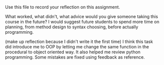 Use this file to record your reflection on this assignment. 

What worked, what didn't, what advice would you give someone taking this course in the future?
I would suggest future students to spend more time on planning, from method design to syntax choosing, before actually programming. 

(make up reflection because I didn't write it the first time)
I think this task did introduce me to OOP by letting me change the same function in the procedural to object oriented way. 
It also helped me review python programming.
Some mistakes are fixed using feedback as reference. 